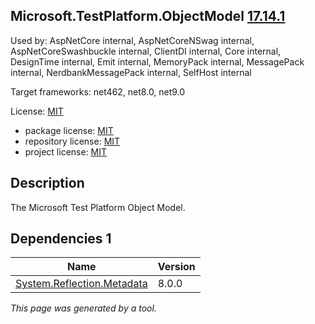 ﻿Microsoft.TestPlatform.ObjectModel [17.14.1](https://www.nuget.org/packages/Microsoft.TestPlatform.ObjectModel/17.14.1)
--------------------

Used by: AspNetCore internal, AspNetCoreNSwag internal, AspNetCoreSwashbuckle internal, ClientDI internal, Core internal, DesignTime internal, Emit internal, MemoryPack internal, MessagePack internal, NerdbankMessagePack internal, SelfHost internal

Target frameworks: net462, net8.0, net9.0

License: [MIT](../../../../licenses/mit) 

- package license: [MIT](https://licenses.nuget.org/MIT) 
- repository license: [MIT](https://github.com/microsoft/vstest) 
- project license: [MIT](https://github.com/microsoft/vstest) 

Description
-----------
The Microsoft Test Platform Object Model.

Dependencies 1
-----------

|Name|Version|
|----------|:----|
|[System.Reflection.Metadata](../../../../packages/nuget.org/system.reflection.metadata/8.0.0)|8.0.0|

*This page was generated by a tool.*